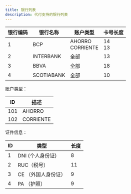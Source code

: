 ```yaml
---
title: 银行列表
description: 代付支持的银行列表
---
```


| 银行编码 | 银行名称   | 账户类型              | 卡号长度  |
| -------- | ---------- | --------------------- | --------- |
| 1        | BCP        | AHORRO<br />CORRIENTE | 14<br/>13 |
| 2        | INTERBANK  | 全部                  | 13        |
| 3        | BBVA       | 全部                  | 18        |
| 4        | SCOTIABANK | 全部                  | 10        |


账户类型：

| ID   | 描述      |
| ---- | --------- |
| 101    | AHORRO    |
| 102    | CORRIENTE |


证件信息：

| ID   | 类型                | 长度 |
| ---- | ------------------- | ---- |
| 1    | DNI (个人身份证)    | 8    |
| 2    | RUC（税号）         | 11   |
| 3    | CE （外国人身份证） | 9    |
| 4    | PA （护照）         | 9    |

